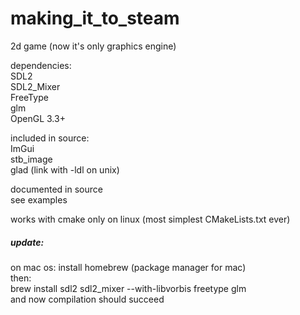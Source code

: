 # making_it_to_steam

2d game (now it's only graphics engine)

dependencies:  
SDL2  
SDL2_Mixer  
FreeType  
glm  
OpenGL 3.3+  
  
included in source:  
ImGui  
stb_image  
glad (link with -ldl on unix)  
  
documented in source  
see examples

works with cmake only on linux (most simplest CMakeLists.txt ever)

##### update:

on mac os: install homebrew (package manager for mac)  
then:  
brew install sdl2 sdl2_mixer --with-libvorbis freetype glm  
and now compilation should succeed
